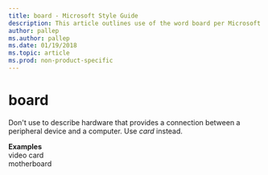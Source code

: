 ```yaml
---
title: board - Microsoft Style Guide
description: This article outlines use of the word board per Microsoft style guidelines, with an example.
author: pallep
ms.author: pallep
ms.date: 01/19/2018
ms.topic: article
ms.prod: non-product-specific
---
```


# board

Don't use to describe hardware that provides a connection between a peripheral device and a computer. Use *card* instead.

**Examples**  
video card   
motherboard
